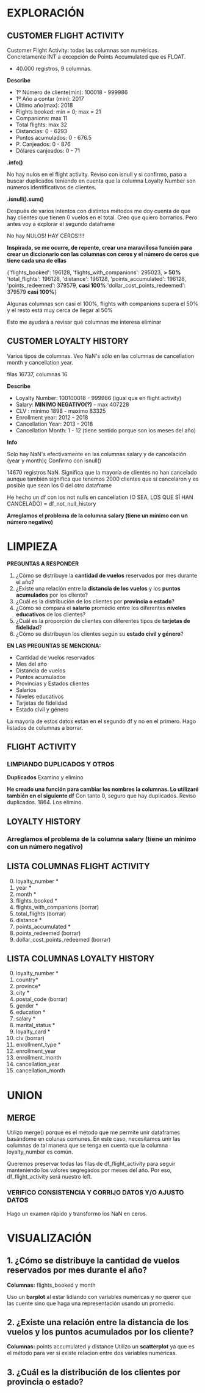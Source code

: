 # EXPLORACIÓN
## CUSTOMER FLIGHT ACTIVITY
Customer Flight Activity: todas las columnas son numéricas. Concretamente INT a excepción de Points Accumulated  que es FLOAT.

+ 40.000 registros, 9 columnas.

**Describe**
- 1º Número de cliente(min): 100018 - 999986
- 1º Año a contar (min): 2017
- Último año(max): 2018
- Flights booked: min = 0; max = 21
- Companions: max 11
- Total flights: max 32
- Distancias: 0 - 6293
- Puntos acumulados: 0 - 676.5
- P. Canjeados: 0 - 876
- Dólares canjeados: 0 - 71

**.info()**

No hay nulos en el flight activity. Reviso con isnull y si confirmo, paso a buscar duplicados teniendo en cuenta que la columna Loyalty Number son números identificativos de clientes.

**.isnull().sum()**

Después de varios intentos con distintos métodos me doy cuenta de que hay clientes que tienen 0 vuelos en el total. Creo que quiero borrarlos. Pero antes voy a explorar el segundo dataframe

No hay NULOS! HAY CEROS!!!! 

**Inspirada, se me ocurre, de repente, crear una maravillosa función para crear un diccionario con las columnas con ceros y el número de ceros que tiene cada una de ellas**

{'flights_booked': 196128,
 'flights_with_companions': 295023, **> 50%**
 'total_flights': 196128, 
 'distance': 196128,
 'points_accumulated': 196128,
 'points_redeemed': 379579, **casi 100%**
 'dollar_cost_points_redeemed': 379579 **casi 100%**}

 Algunas columnas son casi el 100%, flights with companions supera el 50% y el resto está muy cerca de llegar al 50%

 Esto me ayudará a revisar qué columnas me interesa eliminar

## CUSTOMER LOYALTY HISTORY

Varios tipos de columnas. Veo NaN's sólo en las columnas de cancellation month y cancellation year. 

filas 16737, columnas 16

**Describe**

- Loyalty Number: 100100018 - 999986 (igual que en flight activity)
- Salary: **MINIMO NEGATIVO(?)** - max 407228
- CLV : minimo 1898 - maximo 83325
- Enrollment year: 2012 - 2018
- Cancellation Year: 2013 - 2018
- Cancellation Month: 1 - 12 (tiene sentido porque son los meses del año)

**Info**

Solo hay NaN's efectivamente en las columnas salary y  de cancelación (year y month)ç
Confirmo con isnull()


14670 registros NaN. Significa que la mayoría de clientes no han cancelado aunque también significa que tenemos 2000 clientes que sí cancelaron y es posible que sean los 0 del otro dataframe

He hecho un df con los not nulls en cancellation (O SEA, LOS QUE SÍ HAN CANCELADO) = df_not_null_history

**Arreglamos el problema de la columna salary (tiene un mínimo con un número negativo)**


# LIMPIEZA


**PREGUNTAS A RESPONDER**
1. ¿Cómo se distribuye la **cantidad de vuelos** reservados por mes durante el año?
2. ¿Existe una relación entre la **distancia de los vuelos** y los **puntos acumulados** por los cliente?
3. ¿Cuál es la distribución de los clientes por **provincia o estado**?
4. ¿Cómo se compara el **salario** promedio entre los diferentes **niveles educativos** de los clientes?
5. ¿Cuál es la proporción de clientes con diferentes tipos de **tarjetas de fidelidad**?
6. ¿Cómo se distribuyen los clientes según su **estado civil y género**?

**EN LAS PREGUNTAS SE MENCIONA:**

- Cantidad de vuelos reservados
- Mes del año
- Distancia de vuelos
- Puntos acumulados
- Provincias y Estados clientes
- Salarios
- Niveles educativos
- Tarjetas de fidelidad
- Estado civil y género

La mayoría de estos datos están en el segundo df y no en el primero. Hago listados de columnas a borrar.
## FLIGHT ACTIVITY
### LIMPIANDO DUPLICADOS Y OTROS
**Duplicados**
Examino y elimino

**He creado una función para cambiar los nombres la columnas. Lo utilizaré también en el siguiente df**
Con tanto 0, seguro que hay duplicados. Reviso duplicados. 1864. Los elimino.

## LOYALTY HISTORY
### Arreglamos el problema de la columna salary (tiene un mínimo con un número negativo)


## LISTA COLUMNAS FLIGHT ACTIVITY
 0. loyalty_number *  
 1. year  *     
 2. month *
 3. flights_booked  * 
 4. flights_with_companions (borrar)
 5. total_flights (borrar)     
 6. distance *            
 7. points_accumulated *   
 8. points_redeemed   (borrar)    
 9. dollar_cost_points_redeemed (borrar)

 ## LISTA COLUMNAS LOYALTY HISTORY
 0. loyalty_number *
 1. country*
 2. province*
 3. city *
 4. postal_code (borrar)
 5. gender * 
 6. education *
 7. salary *
 8. marital_status  *
 9. loyalty_card  *
 10. clv (borrar)
 11. enrollment_type *
 12. enrollment_year 
 13. enrollment_month 
 14. cancellation_year
 15. cancellation_month

 # UNION

 ## MERGE

 Utilizo merge() porque es el método que me permite unir dataframes basándome en colunas comunes. En este caso, necesitamos unir las columnas de tal manera que se tenga en cuenta que la columna loyalty_number es común.

 Queremos preservar todas las filas de df_flight_activity para seguir manteniendo los valores segregados por meses del año. Por eso, df_flight_activity será nuestro left.

 ### VERIFICO CONSISTENCIA Y CORRIJO DATOS Y/O AJUSTO DATOS
Hago un examen rápido y transformo los NaN en ceros.

# VISUALIZACIÓN

## 1. ¿Cómo se distribuye la **cantidad de vuelos** reservados por mes durante el año?

**Columnas:** flights_booked y month

Uso un **barplot** al estar lidiando con variables numéricas y no querer que las cuente sino que haga una representación usando un promedio.

## 2. ¿Existe una relación entre la **distancia de los vuelos** y los **puntos acumulados** por los cliente?
**Columnas:** points accumulated y distance
Utilizo un **scatterplot** ya que es el método para ver si existe relacion entre dos variables numéricas. 

## 3. ¿Cuál es la distribución de los clientes por **provincia o estado**?